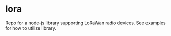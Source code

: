 # lora
Repo for a node-js library supporting LoRaWan radio devices.
See examples for how to utilize library.
